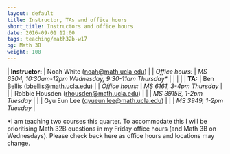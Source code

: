 ```yaml
---
layout: default
title: Instructor, TAs and office hours
short_title: Instructors and office hours
date: 2016-09-01 12:00
tags: teaching/math32b-w17
pg: Math 3B
weight: 100
---
```




| __Instructor:__ | Noah White (<a href="mailto:noah@math.ucla.edu">noah@math.ucla.edu</a>)              |
| _Office hours:_ | _MS 6304, 10:30am-12pm Wednesday, 9:30-11am Thursday*_                                       |
|                 |                                                                                      |
| __TA:__         | Ben Bellis (<a href="mailto:bbellis@math.ucla.edu">bbellis@math.ucla.edu</a>)          |
| _Office hours:_ | _MS 6161, 3-4pm Thursday_                                                                |
|                 | Robbie Housden (<a href="mailto:rhousden@math.ucla.edu">rhousden@math.ucla.edu</a>)  |
|                 | _MS 3915B, 1-2pm Tuesday_                                                             |
|                 | Gyu Eun Lee (<a href="mailto:gyueun.lee@math.ucla.edu">gyueun.lee@math.ucla.edu</a>) |
|                 | _MS 3949, 1-2pm Tuesday_                                                             |


*I am teaching two courses this quarter. To accommodate this I will be prioritising Math 32B questions in my Friday office hours (and Math 3B on Wednesdays). Please check back here as office hours and locations may change.

